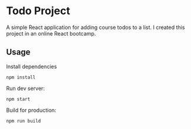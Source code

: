 #  Todo Project
A simple React application for adding course todos to a list. I created this project in an online React bootcamp.

## Usage
Install dependencies
```
npm install
```
Run dev server:
```
npm start
```
Build for production:
```
npm run build
```

